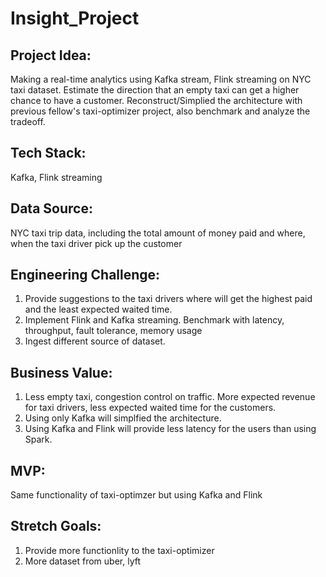# Insight_Project
## Project Idea:
Making a real-time analytics using Kafka stream, Flink streaming on NYC taxi dataset. Estimate the direction that an empty taxi can get a higher chance to have a customer. Reconstruct/Simplied the architecture with previous fellow's taxi-optimizer project, also benchmark and analyze the tradeoff.

## Tech Stack: 
Kafka, Flink streaming
## Data Source:
NYC taxi trip data, including the total amount of money paid and where, when the taxi driver pick up the customer
## Engineering Challenge:
  1. Provide suggestions to the taxi drivers where will get the highest paid and the least expected waited time.
  2. Implement Flink and Kafka streaming. Benchmark with latency, throughput, fault tolerance, memory usage
  3. Ingest different source of dataset.
## Business Value:
  1. Less empty taxi, congestion control on traffic. More expected revenue for taxi drivers, less expected waited time for the customers.
  2. Using only Kafka will simplfied the architecture. 
  3. Using Kafka and Flink will provide less latency for the users than using Spark.
## MVP:
Same functionality of taxi-optimzer but using Kafka and Flink
## Stretch Goals:
  1. Provide more functionlity to the taxi-optimizer
  2. More dataset from uber, lyft
